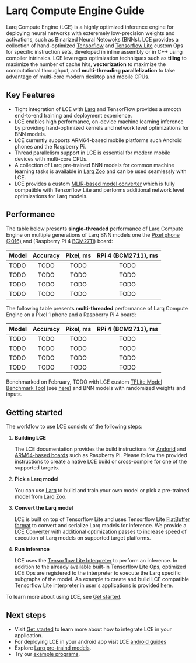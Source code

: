 # Larq Compute Engine Guide

Larq Compute Engine (LCE) is a highly optimized inference engine for deploying
neural networks with exteremely low-precision weights and activations,
such as Binarized Neural Netowoks (BNNs).
LCE provides a collection of hand-optimized [Tensorflow](https://www.tensorflow.org/) 
and [Tensorflow Lite](https://www.tensorflow.org/lite)
custom Ops for specific instruction sets, developed in inline assembly or in C++ 
using compiler intrinsics. LCE leverages optimization techniques
such as **tiling** to maximize the number of cache hits, **vectorization** to maximize 
the computational throughput, and **multi-threading parallelization** to take
advantage of multi-core modern desktop and mobile CPUs.

## Key Features
- Tight integration of LCE with [Larq](https://larq.dev) and
  TensorFlow provides a smooth end-to-end training and deployment experience.
- LCE enables high performance, on-device machine learning inference by
  providing hand-optimized kernels and network level optimizations for BNN models.
- LCE currently supports ARM64-based mobile platforms such Android phones
  and the Raspberry Pi.
- Thread parallelism support in LCE is essential for modern mobile devices with
  multi-core CPUs.
- A collection of Larq pre-trained BNN models for common machine learning tasks
  is available in [Larq Zoo](https://github.com/larq/zoo)
  and can be used seamlessly with LCE.
- LCE provides a custom [MLIR-based model converter](./lce_converter.md) which
  is fully compatible with Tensorflow Lite and performs additional
  network level optimizations for Larq models.

## Performance
The table below presents **single-threaded** performance of Larq Compute Engine on multiple
generations of Larq BNN models one the [Pixel phone (2016)](https://support.google.com/pixelphone/answer/7158570?hl=en-GB)
and (Raspberry Pi 4 [BCM2711](https://www.raspberrypi.org/documentation/hardware/raspberrypi/bcm2711/README.md)) board:

| Model         | Accuracy  | Pixel, ms   | RPi 4 (BCM2711), ms |
| ------------- | :-------: | :---------: | :----------:        |
| TODO          | TODO      | TODO        | TODO                |
| TODO          | TODO      | TODO        | TODO                |
| TODO          | TODO      | TODO        | TODO                |
| TODO          | TODO      | TODO        | TODO                |

The following table presents **multi-threaded** performance of Larq Compute Engine on
a Pixel 1 phone and a Raspberry Pi 4 board:

| Model              | Accuracy  | Pixel, ms   | RPi 4 (BCM2711), ms |
| ------------------ | :-------: | :---------: | :----------:        |
| TODO               | TODO      | TODO        | TODO                |
| TODO               | TODO      | TODO        | TODO                |
| TODO               | TODO      | TODO        | TODO                |
| TODO               | TODO      | TODO        | TODO                |

Benchmarked on February, TODO with LCE custom
[TFLite Model Benchmark Tool](https://github.com/tensorflow/tensorflow/tree/master/tensorflow/lite/tools/benchmark)
(see [here](../larq_compute_engine/tflite/benchmark))
and BNN models with randomized weights and inputs.

## Getting started
The workflow to use LCE consists of the following steps:

1. **Building LCE**

    The LCE documentation provides the build instructions for [Andorid](./build_android.md)
    and [ARM64-based boards](./build_arm.md) such as Raspberry Pi.
    Please follow the provided instructions to create a native LCE build
    or cross-compile for one of the supported targets.

1. **Pick a Larq model**

    You can use [Larq](https://github.com/larq/larq) to build and train your own
    model or pick a pre-trained model from [Larq Zoo](https://github.com/larq/zoo).

1. **Convert the Larq model**

    LCE is built on top of Tensorflow Lite and uses Tensorflow Lite
    [FlatBuffer format](https://google.github.io/flatbuffers/)
    to convert and serialize Larq models for inference.
    We provide a [LCE Converter](./mlir_converter.md) with additional
    optimization passes to increase speed of execution of Larq models
    on supported target platforms.

1. **Run inference**

    LCE uses the [Tensorflow Lite Interpreter](https://github.com/tensorflow/tensorflow/blob/master/tensorflow/lite/g3doc/guide/inference.md) 
    to perform an inference. In addition to the already available built-in
    Tensorflow Lite Ops, optimized LCE Ops are registered to the interpreter
    to execute the Larq specific subgraphs of the model. An example to create
    and build LCE compatible Tensorflow Lite interpreter in user's applications
    is provided [here](./inference.md).

To learn more about using LCE, see [Get started](get_started.md).

## Next steps
- Visit [Get started](./get_started.md) to learn more about how to integrate LCE 
  in your application.
- For deploying LCE in your android app visit LCE [android guides](./quickstart_android.md)
- Explore [Larq pre-traind models](https://github.com/larq/zoo).
- Try our [example programs](../examples/).
